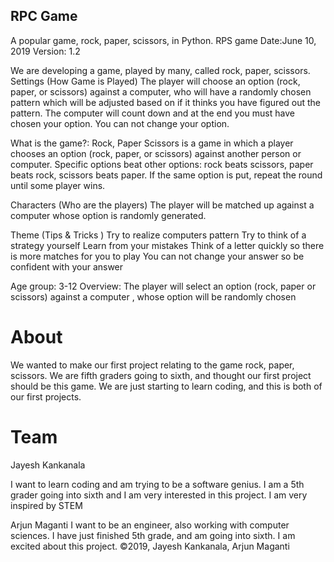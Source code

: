 ## RPC Game
A popular game, rock, paper, scissors, in Python.
RPS game 
Date:June 10, 2019
Version: 1.2


We are developing a game, played by many, called rock, paper, scissors.
Settings (How Game is Played)
The player will choose an option (rock, paper, or scissors) against a computer, who will have a randomly chosen pattern which will be adjusted based on if it thinks you have figured out the pattern. The computer will count down and at the end you must have chosen your option. You can not change your option.


What is the game?: Rock, Paper Scissors is a game in which a player chooses an option (rock, paper, or scissors) against another person or computer. Specific options beat other options: rock beats scissors, paper beats rock, scissors beats paper. If the same option is put, repeat the round until some player wins.

Characters (Who are the players)
The player will be matched up against a computer whose option is randomly generated.


Theme (Tips & Tricks )
Try to realize computers pattern 
Try to think of a strategy yourself
Learn from your mistakes
Think of a letter quickly so there is more matches for you to play
You can not change your answer so be confident with your answer


Age group: 3-12
Overview: The player will select an option (rock, paper or scissors) against a computer , whose option will be randomly chosen


# About
We wanted to make our first project relating to the game rock, paper, scissors. We are fifth graders going to sixth, and thought our first project should be this game. We are just starting to learn coding, and this is both of our first projects.


# Team
Jayesh Kankanala

I want to learn coding and am trying to be a software genius.
I am a 5th grader going into sixth and I am very interested in this project.
I am very inspired by STEM

Arjun Maganti
I want to be an engineer, also working with computer sciences.
I have just finished 5th grade, and am going into sixth.
I am excited about this project.
©2019, Jayesh Kankanala, Arjun Maganti

